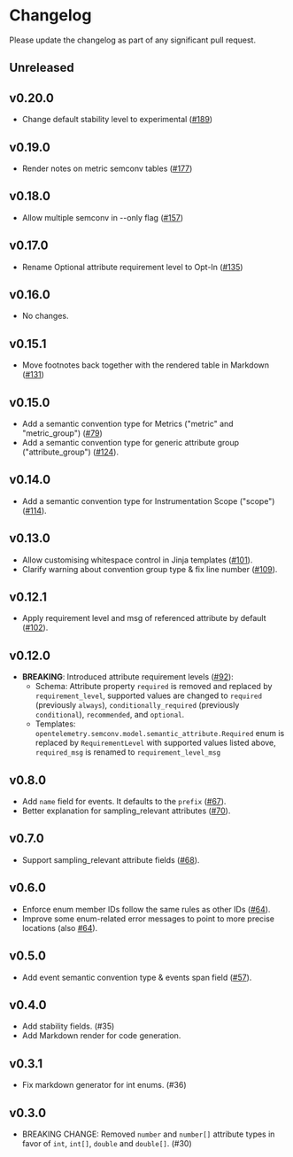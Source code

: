 # Changelog

Please update the changelog as part of any significant pull request.

## Unreleased

## v0.20.0

- Change default stability level to experimental
  ([#189](https://github.com/open-telemetry/build-tools/pull/189))

## v0.19.0

- Render notes on metric semconv tables
  ([#177](https://github.com/open-telemetry/build-tools/pull/177))

## v0.18.0

- Allow multiple semconv in --only flag
  ([#157](https://github.com/open-telemetry/build-tools/pull/157))
  
## v0.17.0

- Rename Optional attribute requirement level to Opt-In
  ([#135](https://github.com/open-telemetry/build-tools/pull/135))

## v0.16.0

- No changes.

## v0.15.1

- Move footnotes back together with the rendered table in Markdown
  ([#131](https://github.com/open-telemetry/build-tools/pull/131))

## v0.15.0

- Add a semantic convention type for Metrics ("metric" and "metric_group") 
  ([#79](https://github.com/open-telemetry/build-tools/pull/79))
- Add a semantic convention type for generic attribute group ("attribute_group")
  ([#124](https://github.com/open-telemetry/build-tools/pull/124)).

## v0.14.0

- Add a semantic convention type for Instrumentation Scope ("scope")
  ([#114](https://github.com/open-telemetry/build-tools/pull/114)).

## v0.13.0

- Allow customising whitespace control in Jinja templates
  ([#101](https://github.com/open-telemetry/build-tools/pull/101)).
- Clarify warning about convention group type & fix line number
  ([#109](https://github.com/open-telemetry/build-tools/pull/109)).

## v0.12.1

- Apply requirement level and msg of referenced attribute by default ([#102](https://github.com/open-telemetry/build-tools/pull/102)).

## v0.12.0

- **BREAKING**: Introduced attribute requirement levels ([#92](https://github.com/open-telemetry/build-tools/pull/92)):
  - Schema: Attribute property `required` is removed and replaced by `requirement_level`, supported values are changed to `required` (previously `always`), `conditionally_required` (previously `conditional`), `recommended`, and `optional`.
  - Templates: `opentelemetry.semconv.model.semantic_attribute.Required` enum is replaced by `RequirementLevel` with supported values listed above, `required_msg` is renamed to `requirement_level_msg`

## v0.8.0

- Add `name` field for events. It defaults to the `prefix`
  ([#67](https://github.com/open-telemetry/build-tools/pull/67)).
- Better explanation for sampling_relevant attributes
  ([#70](https://github.com/open-telemetry/build-tools/pull/70)).

## v0.7.0

- Support sampling_relevant attribute fields
  ([#68](https://github.com/open-telemetry/build-tools/pull/68)).

## v0.6.0

- Enforce enum member IDs follow the same rules as other IDs
  ([#64](https://github.com/open-telemetry/build-tools/pull/64)).
- Improve some enum-related error messages to point to more precise
  locations
  (also [#64](https://github.com/open-telemetry/build-tools/pull/64)).

## v0.5.0

- Add event semantic convention type & events span field
  ([#57](https://github.com/open-telemetry/build-tools/pull/57)).

## v0.4.0

- Add stability fields. (#35)
- Add Markdown render for code generation.

## v0.3.1

- Fix markdown generator for int enums. (#36)

## v0.3.0

- BREAKING CHANGE: Removed `number` and `number[]` attribute types in favor of `int`, `int[]`, `double` and `double[]`. (#30)
